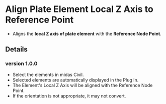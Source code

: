 # Align Plate Element Local Z Axis to Reference Point

- Aligns the **local Z axis of plate element** with the **Reference Node Point**.
  <br />

## Details

### version 1.0.0

- Select the elements in midas Civil.
- Selected elements are automatically displayed in the Plug In.
- The Element's Local Z Axis will be aligned with the Reference Node Point.
- If the orientation is not appropriate, it may not convert.
